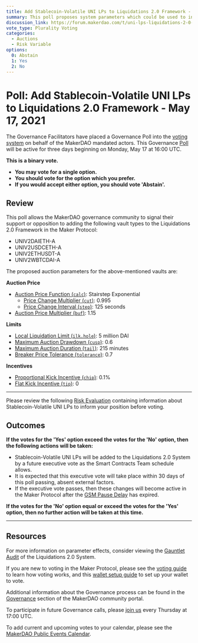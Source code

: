 ```yaml
---
title: Add Stablecoin-Volatile UNI LPs to Liquidations 2.0 Framework - May 17, 2021
summary: This poll proposes system parameters which could be used to initialize Stablecoin-Volatile UNI LPs with the Liquidations 2.0 Framework.
discussion_link: https://forum.makerdao.com/t/uni-lps-liquidations-2-0-parameters/8073
vote_type: Plurality Voting
categories:
  - Auctions
  - Risk Variable
options:
  0: Abstain
  1: Yes
  2: No
---
```


# Poll: Add Stablecoin-Volatile UNI LPs to Liquidations 2.0 Framework - May 17, 2021

The Governance Facilitators have placed a Governance Poll into the [voting system](https://vote.makerdao.com/polling) on behalf of the MakerDAO mandated actors. This Governance [Poll](https://community-development.makerdao.com/en/learn/governance/on-chain-gov) will be active for three days beginning on Monday, May 17 at 16:00 UTC.

**This is a binary vote.**

- **You may vote for a single option.**
- **You should vote for the option which you prefer.**
- **If you would accept either option, you should vote 'Abstain'.**

## Review

This poll allows the MakerDAO governance community to signal their support or opposition to adding the following vault types to the Liquidations 2.0 Framework in the Maker Protocol:

- UNIV2DAIETH-A
- UNIV2USDCETH-A
- UNIV2ETHUSDT-A
- UNIV2WBTCDAI-A

The proposed auction parameters for the above-mentioned vaults are:

**Auction Price**

- [Auction Price Function (`calc`)](https://community-development.makerdao.com/en/learn/governance/param-auction-price-function): Stairstep Exponential
  - [Price Change Multiplier (`cut`)](https://community-development.makerdao.com/en/learn/governance/param-auction-price-function): 0.995
  - [Price Change Interval (`step`)](https://community-development.makerdao.com/en/learn/governance/param-auction-price-function): 125 seconds
- [Auction Price Multiplier (`buf`)](https://community-development.makerdao.com/en/learn/governance/param-auction-price-multiplier): 1.15

**Limits**

- [Local Liquidation Limit (`ilk.hole`)](https://community-development.makerdao.com/en/learn/governance/param-local-liquidation-limit): 5 million DAI
- [Maximum Auction Drawdown (`cusp`)](https://community-development.makerdao.com/en/learn/governance/param-max-auction-drawdown): 0.6
- [Maximum Auction Duration (`tail`)](https://community-development.makerdao.com/en/learn/governance/param-max-auction-duration): 215 minutes
- [Breaker Price Tolerance (`tolerance`)](https://community-development.makerdao.com/en/learn/governance/param-breaker-price-tolerance): 0.7

**Incentives**

- [Proportional Kick Incentive (`chip`)](https://community-development.makerdao.com/en/learn/governance/param-proportional-kick-incentive): 0.1%
- [Flat Kick Incentive (`tip`)](https://community-development.makerdao.com/en/learn/governance/param-flat-kick-incentive): 0

---

Please review the following [Risk Evaluation](https://forum.makerdao.com/t/uni-lps-liquidations-2-0-parameters/8073) containing information about Stablecoin-Volatile UNI LPs to inform your position before voting.

## Outcomes

**If the votes for the 'Yes' option exceed the votes for the 'No' option, then the following actions will be taken:**

- Stablecoin-Volatile UNI LPs will be added to the Liquidations 2.0 System by a future executive vote as the Smart Contracts Team schedule allows.
- It is expected that this executive vote will take place within 30 days of this poll passing, absent external factors.
- If the executive vote passes, then these changes will become active in the Maker Protocol after the [GSM Pause Delay](https://community-development.makerdao.com/en/learn/governance/param-gsm-pause-delay) has expired.

**If the votes for the 'No' option equal or exceed the votes for the 'Yes' option, then no further action will be taken at this time.**

---

## Resources

For more information on parameter effects, consider viewing the [Gauntlet Audit](https://maker-report.gauntlet.network/) of the Liquidations 2.0 System.

If you are new to voting in the Maker Protocol, please see the [voting guide](https://community-development.makerdao.com/en/learn/governance/how-voting-works/) to learn how voting works, and this [wallet setup guide](https://community-development.makerdao.com/en/learn/governance/voting-setup/) to set up your wallet to vote.

Additional information about the Governance process can be found in the [Governance](https://community-development.makerdao.com/en/learn/governance) section of the MakerDAO community portal.

To participate in future Governance calls, please [join us](https://github.com/makerdao/community/tree/master/governance/governance-and-risk-meetings) every Thursday at 17:00 UTC.

To add current and upcoming votes to your calendar, please see the [MakerDAO Public Events Calendar](https://calendar.google.com/calendar/embed?src=makerdao.com_3efhm2ghipksegl009ktniomdk%40group.calendar.google.com&ctz=UTC&mode=week&showCalendars=0&showPrint=0).
